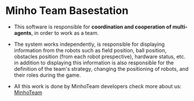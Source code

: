 # Minho Team Basestation   

* This software is responsible for **coordination and cooperation of multi-agents**, in order to work as a team.   

* The system works independently, is responsible for displaying information from the robots such as field position, ball position, obstacles position (from each robot prespective), hardware status, etc. in addition to displaying this information is also responsible for the definition of the team's strategy, changing the positioning of robots, and their roles during the game.


* All this work is done by MinhoTeam developers check more about us: [MinhoTeam](http://www.robotica.dei.uminho.pt/robocup2016/)  

